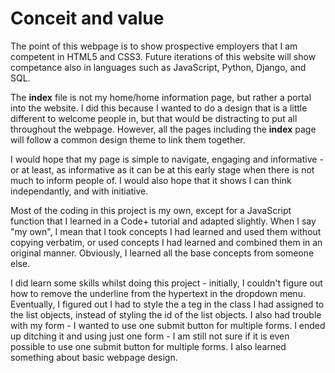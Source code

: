 
# Conceit and value

The point of this webpage is to show prospective employers that I am competent in HTML5 and CSS3. Future iterations of this website will show competance also in languages such as JavaScript, Python, Django, and SQL.

The **index** file is not my home/home information page, but rather a portal into the website. I did this because I wanted to do a design that is a little different to welcome people in, but that would be distracting to put all throughout the webpage. However, all the pages including the **index** page will follow a common design theme to link them together.

I would hope that my page is simple to navigate, engaging and informative - or at least, as informative as it can be at this early stage when there is not much to inform people of. I would also hope that it shows I can think independantly, and with initiative.

Most of the coding in this project is my own, except for a JavaScript function that I learned in a Code+ tutorial and adapted slightly. When I say "my own", I mean that I took concepts I had learned and used them without copying verbatim, or used concepts I had learned and combined them in an original manner. Obviously, I learned all the base concepts from someone else.

I did learn some skills whilst doing this project - initially, I couldn't figure out how to remove the underline from the hypertext in the dropdown menu. Eventually, I figured out I had to style the a teg in the class I had assigned to the list objects, instead of styling the id of the list objects. I also had trouble with my form - I wanted to use one submit button for multiple forms. I ended up ditching it and using just one form - I am still not sure if it is even possible to use one submit button for multiple forms. I also learned something about basic webpage design.



